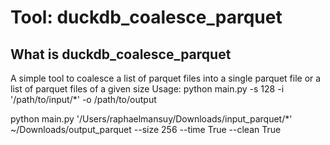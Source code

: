 # Tool: duckdb_coalesce_parquet

## What is duckdb_coalesce_parquet

A simple tool to coalesce a list of parquet files into a single parquet file or a list of parquet files of a given size
Usage: python main.py -s 128 -i '/path/to/input/*' -o /path/to/output

python main.py  '/Users/raphaelmansuy/Downloads/input_parquet/*'  ~/Downloads/output_parquet --size 256  --time True --clean True
